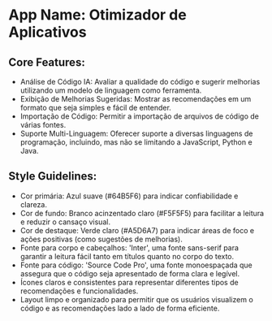 # **App Name**: Otimizador de Aplicativos

## Core Features:

- Análise de Código IA: Avaliar a qualidade do código e sugerir melhorias utilizando um modelo de linguagem como ferramenta.
- Exibição de Melhorias Sugeridas: Mostrar as recomendações em um formato que seja simples e fácil de entender.
- Importação de Código: Permitir a importação de arquivos de código de várias fontes.
- Suporte Multi-Linguagem: Oferecer suporte a diversas linguagens de programação, incluindo, mas não se limitando a JavaScript, Python e Java.

## Style Guidelines:

- Cor primária: Azul suave (#64B5F6) para indicar confiabilidade e clareza.
- Cor de fundo: Branco acinzentado claro (#F5F5F5) para facilitar a leitura e reduzir o cansaço visual.
- Cor de destaque: Verde claro (#A5D6A7) para indicar áreas de foco e ações positivas (como sugestões de melhorias).
- Fonte para corpo e cabeçalhos: 'Inter', uma fonte sans-serif para garantir a leitura fácil tanto em títulos quanto no corpo do texto.
- Fonte para código: 'Source Code Pro', uma fonte monoespaçada que assegura que o código seja apresentado de forma clara e legível.
- Ícones claros e consistentes para representar diferentes tipos de recomendações e funcionalidades.
- Layout limpo e organizado para permitir que os usuários visualizem o código e as recomendações lado a lado de forma eficiente.